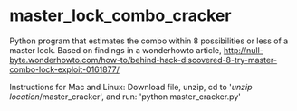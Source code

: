 # master_lock_combo_cracker
Python program that estimates the combo within 8 possibilities or less of a master lock. Based on findings in a wonderhowto article, http://null-byte.wonderhowto.com/how-to/behind-hack-discovered-8-try-master-combo-lock-exploit-0161877/

Instructions for Mac and Linux:
Download file, unzip, cd to '*unzip location*/master_cracker', and run: 'python master_cracker.py'

